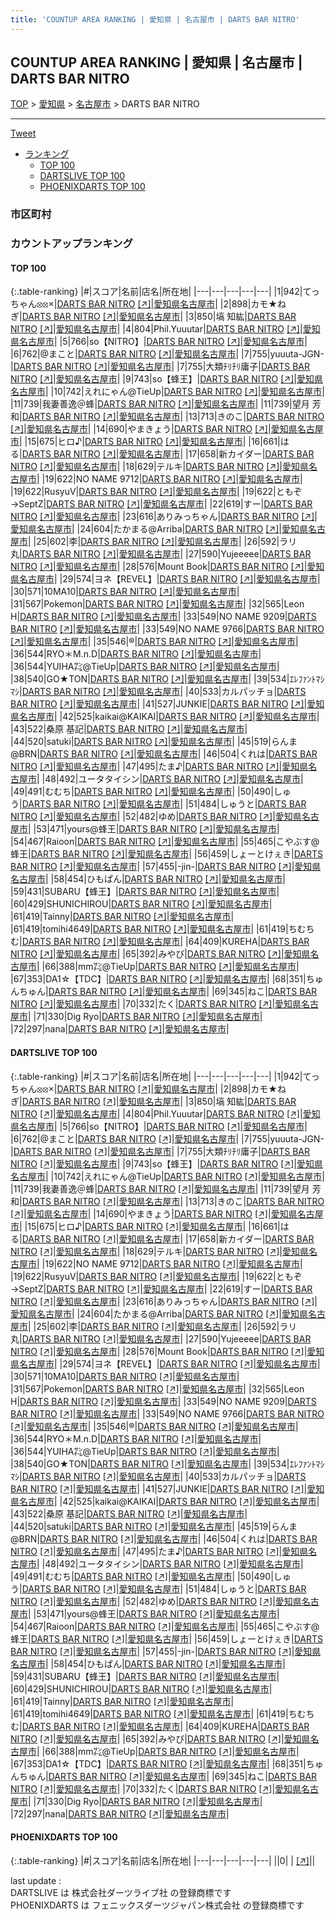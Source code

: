 ```yaml
---
title: 'COUNTUP AREA RANKING | 愛知県 | 名古屋市 | DARTS BAR NITRO'
---
```

## COUNTUP AREA RANKING | 愛知県 | 名古屋市 | DARTS BAR NITRO

[TOP](/darts/rank/) > [愛知県](/darts/rank/愛知県/) > [名古屋市](/darts/rank/愛知県/名古屋市/) > DARTS BAR NITRO

___

<a href="https://twitter.com/share?ref_src=twsrc%5Etfw" data-text="COUNTUP AREA RANKING | 愛知県名古屋市DARTS BAR NITRO" class="twitter-share-button" data-hashtags="DARTSLIVE,PHOENIXDARTS,darts,ダーツ" data-show-count="false">Tweet</a>

* [ランキング](#カウントアップランキング)
    * [TOP 100](#top-100)
    * [DARTSLIVE TOP 100](#dartslive-top-100)
    * [PHOENIXDARTS TOP 100](#phoenixdarts-top-100)

### 市区町村

<ul>

</ul>

### カウントアップランキング

#### TOP 100



{:.table-ranking}
|#|スコア|名前|店名|所在地|
|---|---|---|---|---|
|1|942|<span class="rank-name-dl">てっちゃん⦻⦻×</span>|<a href="/darts/rank/shops/8f7b33aeb361fb450d9b047a20a7ba1e.html">DARTS BAR NITRO</a> <a href="https://search.dartslive.com/jp/shop/8f7b33aeb361fb450d9b047a20a7ba1e">[↗]</a>|<a href="/darts/rank/愛知県/名古屋市">愛知県名古屋市</a>|
|2|898|<span class="rank-name-dl">カモ★ねぎ</span>|<a href="/darts/rank/shops/8f7b33aeb361fb450d9b047a20a7ba1e.html">DARTS BAR NITRO</a> <a href="https://search.dartslive.com/jp/shop/8f7b33aeb361fb450d9b047a20a7ba1e">[↗]</a>|<a href="/darts/rank/愛知県/名古屋市">愛知県名古屋市</a>|
|3|850|<span class="rank-name-dl">塙 知紘</span>|<a href="/darts/rank/shops/8f7b33aeb361fb450d9b047a20a7ba1e.html">DARTS BAR NITRO</a> <a href="https://search.dartslive.com/jp/shop/8f7b33aeb361fb450d9b047a20a7ba1e">[↗]</a>|<a href="/darts/rank/愛知県/名古屋市">愛知県名古屋市</a>|
|4|804|<span class="rank-name-dl">Phil.Yuuutar</span>|<a href="/darts/rank/shops/8f7b33aeb361fb450d9b047a20a7ba1e.html">DARTS BAR NITRO</a> <a href="https://search.dartslive.com/jp/shop/8f7b33aeb361fb450d9b047a20a7ba1e">[↗]</a>|<a href="/darts/rank/愛知県/名古屋市">愛知県名古屋市</a>|
|5|766|<span class="rank-name-dl">so【NITRO】</span>|<a href="/darts/rank/shops/8f7b33aeb361fb450d9b047a20a7ba1e.html">DARTS BAR NITRO</a> <a href="https://search.dartslive.com/jp/shop/8f7b33aeb361fb450d9b047a20a7ba1e">[↗]</a>|<a href="/darts/rank/愛知県/名古屋市">愛知県名古屋市</a>|
|6|762|<span class="rank-name-dl">@まこと</span>|<a href="/darts/rank/shops/8f7b33aeb361fb450d9b047a20a7ba1e.html">DARTS BAR NITRO</a> <a href="https://search.dartslive.com/jp/shop/8f7b33aeb361fb450d9b047a20a7ba1e">[↗]</a>|<a href="/darts/rank/愛知県/名古屋市">愛知県名古屋市</a>|
|7|755|<span class="rank-name-dl">yuuuta-JGN-</span>|<a href="/darts/rank/shops/8f7b33aeb361fb450d9b047a20a7ba1e.html">DARTS BAR NITRO</a> <a href="https://search.dartslive.com/jp/shop/8f7b33aeb361fb450d9b047a20a7ba1e">[↗]</a>|<a href="/darts/rank/愛知県/名古屋市">愛知県名古屋市</a>|
|7|755|<span class="rank-name-dl">大類ﾁﾘﾁﾘ庸子</span>|<a href="/darts/rank/shops/8f7b33aeb361fb450d9b047a20a7ba1e.html">DARTS BAR NITRO</a> <a href="https://search.dartslive.com/jp/shop/8f7b33aeb361fb450d9b047a20a7ba1e">[↗]</a>|<a href="/darts/rank/愛知県/名古屋市">愛知県名古屋市</a>|
|9|743|<span class="rank-name-dl">so【蜂王】</span>|<a href="/darts/rank/shops/8f7b33aeb361fb450d9b047a20a7ba1e.html">DARTS BAR NITRO</a> <a href="https://search.dartslive.com/jp/shop/8f7b33aeb361fb450d9b047a20a7ba1e">[↗]</a>|<a href="/darts/rank/愛知県/名古屋市">愛知県名古屋市</a>|
|10|742|<span class="rank-name-dl">えれにゃん@TieUp</span>|<a href="/darts/rank/shops/8f7b33aeb361fb450d9b047a20a7ba1e.html">DARTS BAR NITRO</a> <a href="https://search.dartslive.com/jp/shop/8f7b33aeb361fb450d9b047a20a7ba1e">[↗]</a>|<a href="/darts/rank/愛知県/名古屋市">愛知県名古屋市</a>|
|11|739|<span class="rank-name-dl">我妻善逸＠蜂</span>|<a href="/darts/rank/shops/8f7b33aeb361fb450d9b047a20a7ba1e.html">DARTS BAR NITRO</a> <a href="https://search.dartslive.com/jp/shop/8f7b33aeb361fb450d9b047a20a7ba1e">[↗]</a>|<a href="/darts/rank/愛知県/名古屋市">愛知県名古屋市</a>|
|11|739|<span class="rank-name-dl">望月 芳和</span>|<a href="/darts/rank/shops/8f7b33aeb361fb450d9b047a20a7ba1e.html">DARTS BAR NITRO</a> <a href="https://search.dartslive.com/jp/shop/8f7b33aeb361fb450d9b047a20a7ba1e">[↗]</a>|<a href="/darts/rank/愛知県/名古屋市">愛知県名古屋市</a>|
|13|713|<span class="rank-name-dl">きのこ</span>|<a href="/darts/rank/shops/8f7b33aeb361fb450d9b047a20a7ba1e.html">DARTS BAR NITRO</a> <a href="https://search.dartslive.com/jp/shop/8f7b33aeb361fb450d9b047a20a7ba1e">[↗]</a>|<a href="/darts/rank/愛知県/名古屋市">愛知県名古屋市</a>|
|14|690|<span class="rank-name-dl">やまきょう</span>|<a href="/darts/rank/shops/8f7b33aeb361fb450d9b047a20a7ba1e.html">DARTS BAR NITRO</a> <a href="https://search.dartslive.com/jp/shop/8f7b33aeb361fb450d9b047a20a7ba1e">[↗]</a>|<a href="/darts/rank/愛知県/名古屋市">愛知県名古屋市</a>|
|15|675|<span class="rank-name-dl">ヒロ♪</span>|<a href="/darts/rank/shops/8f7b33aeb361fb450d9b047a20a7ba1e.html">DARTS BAR NITRO</a> <a href="https://search.dartslive.com/jp/shop/8f7b33aeb361fb450d9b047a20a7ba1e">[↗]</a>|<a href="/darts/rank/愛知県/名古屋市">愛知県名古屋市</a>|
|16|661|<span class="rank-name-dl">はる</span>|<a href="/darts/rank/shops/8f7b33aeb361fb450d9b047a20a7ba1e.html">DARTS BAR NITRO</a> <a href="https://search.dartslive.com/jp/shop/8f7b33aeb361fb450d9b047a20a7ba1e">[↗]</a>|<a href="/darts/rank/愛知県/名古屋市">愛知県名古屋市</a>|
|17|658|<span class="rank-name-dl">新カイダー</span>|<a href="/darts/rank/shops/8f7b33aeb361fb450d9b047a20a7ba1e.html">DARTS BAR NITRO</a> <a href="https://search.dartslive.com/jp/shop/8f7b33aeb361fb450d9b047a20a7ba1e">[↗]</a>|<a href="/darts/rank/愛知県/名古屋市">愛知県名古屋市</a>|
|18|629|<span class="rank-name-dl">テルキ</span>|<a href="/darts/rank/shops/8f7b33aeb361fb450d9b047a20a7ba1e.html">DARTS BAR NITRO</a> <a href="https://search.dartslive.com/jp/shop/8f7b33aeb361fb450d9b047a20a7ba1e">[↗]</a>|<a href="/darts/rank/愛知県/名古屋市">愛知県名古屋市</a>|
|19|622|<span class="rank-name-dl">NO NAME 9712</span>|<a href="/darts/rank/shops/8f7b33aeb361fb450d9b047a20a7ba1e.html">DARTS BAR NITRO</a> <a href="https://search.dartslive.com/jp/shop/8f7b33aeb361fb450d9b047a20a7ba1e">[↗]</a>|<a href="/darts/rank/愛知県/名古屋市">愛知県名古屋市</a>|
|19|622|<span class="rank-name-dl">RusyuV</span>|<a href="/darts/rank/shops/8f7b33aeb361fb450d9b047a20a7ba1e.html">DARTS BAR NITRO</a> <a href="https://search.dartslive.com/jp/shop/8f7b33aeb361fb450d9b047a20a7ba1e">[↗]</a>|<a href="/darts/rank/愛知県/名古屋市">愛知県名古屋市</a>|
|19|622|<span class="rank-name-dl">ともぞ→SeptZ</span>|<a href="/darts/rank/shops/8f7b33aeb361fb450d9b047a20a7ba1e.html">DARTS BAR NITRO</a> <a href="https://search.dartslive.com/jp/shop/8f7b33aeb361fb450d9b047a20a7ba1e">[↗]</a>|<a href="/darts/rank/愛知県/名古屋市">愛知県名古屋市</a>|
|22|619|<span class="rank-name-dl">すー</span>|<a href="/darts/rank/shops/8f7b33aeb361fb450d9b047a20a7ba1e.html">DARTS BAR NITRO</a> <a href="https://search.dartslive.com/jp/shop/8f7b33aeb361fb450d9b047a20a7ba1e">[↗]</a>|<a href="/darts/rank/愛知県/名古屋市">愛知県名古屋市</a>|
|23|616|<span class="rank-name-dl">ありみっちゃん</span>|<a href="/darts/rank/shops/8f7b33aeb361fb450d9b047a20a7ba1e.html">DARTS BAR NITRO</a> <a href="https://search.dartslive.com/jp/shop/8f7b33aeb361fb450d9b047a20a7ba1e">[↗]</a>|<a href="/darts/rank/愛知県/名古屋市">愛知県名古屋市</a>|
|24|604|<span class="rank-name-dl">たかまる@Arriba</span>|<a href="/darts/rank/shops/8f7b33aeb361fb450d9b047a20a7ba1e.html">DARTS BAR NITRO</a> <a href="https://search.dartslive.com/jp/shop/8f7b33aeb361fb450d9b047a20a7ba1e">[↗]</a>|<a href="/darts/rank/愛知県/名古屋市">愛知県名古屋市</a>|
|25|602|<span class="rank-name-dl">李</span>|<a href="/darts/rank/shops/8f7b33aeb361fb450d9b047a20a7ba1e.html">DARTS BAR NITRO</a> <a href="https://search.dartslive.com/jp/shop/8f7b33aeb361fb450d9b047a20a7ba1e">[↗]</a>|<a href="/darts/rank/愛知県/名古屋市">愛知県名古屋市</a>|
|26|592|<span class="rank-name-dl">ラリ丸</span>|<a href="/darts/rank/shops/8f7b33aeb361fb450d9b047a20a7ba1e.html">DARTS BAR NITRO</a> <a href="https://search.dartslive.com/jp/shop/8f7b33aeb361fb450d9b047a20a7ba1e">[↗]</a>|<a href="/darts/rank/愛知県/名古屋市">愛知県名古屋市</a>|
|27|590|<span class="rank-name-dl">Yujeeeee</span>|<a href="/darts/rank/shops/8f7b33aeb361fb450d9b047a20a7ba1e.html">DARTS BAR NITRO</a> <a href="https://search.dartslive.com/jp/shop/8f7b33aeb361fb450d9b047a20a7ba1e">[↗]</a>|<a href="/darts/rank/愛知県/名古屋市">愛知県名古屋市</a>|
|28|576|<span class="rank-name-dl">Mount Book</span>|<a href="/darts/rank/shops/8f7b33aeb361fb450d9b047a20a7ba1e.html">DARTS BAR NITRO</a> <a href="https://search.dartslive.com/jp/shop/8f7b33aeb361fb450d9b047a20a7ba1e">[↗]</a>|<a href="/darts/rank/愛知県/名古屋市">愛知県名古屋市</a>|
|29|574|<span class="rank-name-dl">ヨネ【REVEL】</span>|<a href="/darts/rank/shops/8f7b33aeb361fb450d9b047a20a7ba1e.html">DARTS BAR NITRO</a> <a href="https://search.dartslive.com/jp/shop/8f7b33aeb361fb450d9b047a20a7ba1e">[↗]</a>|<a href="/darts/rank/愛知県/名古屋市">愛知県名古屋市</a>|
|30|571|<span class="rank-name-dl">10MA10</span>|<a href="/darts/rank/shops/8f7b33aeb361fb450d9b047a20a7ba1e.html">DARTS BAR NITRO</a> <a href="https://search.dartslive.com/jp/shop/8f7b33aeb361fb450d9b047a20a7ba1e">[↗]</a>|<a href="/darts/rank/愛知県/名古屋市">愛知県名古屋市</a>|
|31|567|<span class="rank-name-dl">Pokemon</span>|<a href="/darts/rank/shops/8f7b33aeb361fb450d9b047a20a7ba1e.html">DARTS BAR NITRO</a> <a href="https://search.dartslive.com/jp/shop/8f7b33aeb361fb450d9b047a20a7ba1e">[↗]</a>|<a href="/darts/rank/愛知県/名古屋市">愛知県名古屋市</a>|
|32|565|<span class="rank-name-dl">Leon H</span>|<a href="/darts/rank/shops/8f7b33aeb361fb450d9b047a20a7ba1e.html">DARTS BAR NITRO</a> <a href="https://search.dartslive.com/jp/shop/8f7b33aeb361fb450d9b047a20a7ba1e">[↗]</a>|<a href="/darts/rank/愛知県/名古屋市">愛知県名古屋市</a>|
|33|549|<span class="rank-name-dl">NO NAME 9209</span>|<a href="/darts/rank/shops/8f7b33aeb361fb450d9b047a20a7ba1e.html">DARTS BAR NITRO</a> <a href="https://search.dartslive.com/jp/shop/8f7b33aeb361fb450d9b047a20a7ba1e">[↗]</a>|<a href="/darts/rank/愛知県/名古屋市">愛知県名古屋市</a>|
|33|549|<span class="rank-name-dl">NO NAME 9766</span>|<a href="/darts/rank/shops/8f7b33aeb361fb450d9b047a20a7ba1e.html">DARTS BAR NITRO</a> <a href="https://search.dartslive.com/jp/shop/8f7b33aeb361fb450d9b047a20a7ba1e">[↗]</a>|<a href="/darts/rank/愛知県/名古屋市">愛知県名古屋市</a>|
|35|546|<span class="rank-name-dl">®️</span>|<a href="/darts/rank/shops/8f7b33aeb361fb450d9b047a20a7ba1e.html">DARTS BAR NITRO</a> <a href="https://search.dartslive.com/jp/shop/8f7b33aeb361fb450d9b047a20a7ba1e">[↗]</a>|<a href="/darts/rank/愛知県/名古屋市">愛知県名古屋市</a>|
|36|544|<span class="rank-name-dl">RYO＊M.n.D</span>|<a href="/darts/rank/shops/8f7b33aeb361fb450d9b047a20a7ba1e.html">DARTS BAR NITRO</a> <a href="https://search.dartslive.com/jp/shop/8f7b33aeb361fb450d9b047a20a7ba1e">[↗]</a>|<a href="/darts/rank/愛知県/名古屋市">愛知県名古屋市</a>|
|36|544|<span class="rank-name-dl">YUIHA㌠@TieUp</span>|<a href="/darts/rank/shops/8f7b33aeb361fb450d9b047a20a7ba1e.html">DARTS BAR NITRO</a> <a href="https://search.dartslive.com/jp/shop/8f7b33aeb361fb450d9b047a20a7ba1e">[↗]</a>|<a href="/darts/rank/愛知県/名古屋市">愛知県名古屋市</a>|
|38|540|<span class="rank-name-dl">GO★TON</span>|<a href="/darts/rank/shops/8f7b33aeb361fb450d9b047a20a7ba1e.html">DARTS BAR NITRO</a> <a href="https://search.dartslive.com/jp/shop/8f7b33aeb361fb450d9b047a20a7ba1e">[↗]</a>|<a href="/darts/rank/愛知県/名古屋市">愛知県名古屋市</a>|
|39|534|<span class="rank-name-dl">ｴﾚﾌｧﾝﾄﾏｼﾏｼ</span>|<a href="/darts/rank/shops/8f7b33aeb361fb450d9b047a20a7ba1e.html">DARTS BAR NITRO</a> <a href="https://search.dartslive.com/jp/shop/8f7b33aeb361fb450d9b047a20a7ba1e">[↗]</a>|<a href="/darts/rank/愛知県/名古屋市">愛知県名古屋市</a>|
|40|533|<span class="rank-name-dl">カルパッチョ</span>|<a href="/darts/rank/shops/8f7b33aeb361fb450d9b047a20a7ba1e.html">DARTS BAR NITRO</a> <a href="https://search.dartslive.com/jp/shop/8f7b33aeb361fb450d9b047a20a7ba1e">[↗]</a>|<a href="/darts/rank/愛知県/名古屋市">愛知県名古屋市</a>|
|41|527|<span class="rank-name-dl">JUNKIE</span>|<a href="/darts/rank/shops/8f7b33aeb361fb450d9b047a20a7ba1e.html">DARTS BAR NITRO</a> <a href="https://search.dartslive.com/jp/shop/8f7b33aeb361fb450d9b047a20a7ba1e">[↗]</a>|<a href="/darts/rank/愛知県/名古屋市">愛知県名古屋市</a>|
|42|525|<span class="rank-name-dl">kaikai@KAIKAI</span>|<a href="/darts/rank/shops/8f7b33aeb361fb450d9b047a20a7ba1e.html">DARTS BAR NITRO</a> <a href="https://search.dartslive.com/jp/shop/8f7b33aeb361fb450d9b047a20a7ba1e">[↗]</a>|<a href="/darts/rank/愛知県/名古屋市">愛知県名古屋市</a>|
|43|522|<span class="rank-name-dl">桑原 基記</span>|<a href="/darts/rank/shops/8f7b33aeb361fb450d9b047a20a7ba1e.html">DARTS BAR NITRO</a> <a href="https://search.dartslive.com/jp/shop/8f7b33aeb361fb450d9b047a20a7ba1e">[↗]</a>|<a href="/darts/rank/愛知県/名古屋市">愛知県名古屋市</a>|
|44|520|<span class="rank-name-dl">satuki</span>|<a href="/darts/rank/shops/8f7b33aeb361fb450d9b047a20a7ba1e.html">DARTS BAR NITRO</a> <a href="https://search.dartslive.com/jp/shop/8f7b33aeb361fb450d9b047a20a7ba1e">[↗]</a>|<a href="/darts/rank/愛知県/名古屋市">愛知県名古屋市</a>|
|45|519|<span class="rank-name-dl">らんま@BRN</span>|<a href="/darts/rank/shops/8f7b33aeb361fb450d9b047a20a7ba1e.html">DARTS BAR NITRO</a> <a href="https://search.dartslive.com/jp/shop/8f7b33aeb361fb450d9b047a20a7ba1e">[↗]</a>|<a href="/darts/rank/愛知県/名古屋市">愛知県名古屋市</a>|
|46|504|<span class="rank-name-dl">くれは</span>|<a href="/darts/rank/shops/8f7b33aeb361fb450d9b047a20a7ba1e.html">DARTS BAR NITRO</a> <a href="https://search.dartslive.com/jp/shop/8f7b33aeb361fb450d9b047a20a7ba1e">[↗]</a>|<a href="/darts/rank/愛知県/名古屋市">愛知県名古屋市</a>|
|47|495|<span class="rank-name-dl">たま♪</span>|<a href="/darts/rank/shops/8f7b33aeb361fb450d9b047a20a7ba1e.html">DARTS BAR NITRO</a> <a href="https://search.dartslive.com/jp/shop/8f7b33aeb361fb450d9b047a20a7ba1e">[↗]</a>|<a href="/darts/rank/愛知県/名古屋市">愛知県名古屋市</a>|
|48|492|<span class="rank-name-dl">ユータタイシン</span>|<a href="/darts/rank/shops/8f7b33aeb361fb450d9b047a20a7ba1e.html">DARTS BAR NITRO</a> <a href="https://search.dartslive.com/jp/shop/8f7b33aeb361fb450d9b047a20a7ba1e">[↗]</a>|<a href="/darts/rank/愛知県/名古屋市">愛知県名古屋市</a>|
|49|491|<span class="rank-name-dl">むむち</span>|<a href="/darts/rank/shops/8f7b33aeb361fb450d9b047a20a7ba1e.html">DARTS BAR NITRO</a> <a href="https://search.dartslive.com/jp/shop/8f7b33aeb361fb450d9b047a20a7ba1e">[↗]</a>|<a href="/darts/rank/愛知県/名古屋市">愛知県名古屋市</a>|
|50|490|<span class="rank-name-dl">しゅう</span>|<a href="/darts/rank/shops/8f7b33aeb361fb450d9b047a20a7ba1e.html">DARTS BAR NITRO</a> <a href="https://search.dartslive.com/jp/shop/8f7b33aeb361fb450d9b047a20a7ba1e">[↗]</a>|<a href="/darts/rank/愛知県/名古屋市">愛知県名古屋市</a>|
|51|484|<span class="rank-name-dl">しゅうと</span>|<a href="/darts/rank/shops/8f7b33aeb361fb450d9b047a20a7ba1e.html">DARTS BAR NITRO</a> <a href="https://search.dartslive.com/jp/shop/8f7b33aeb361fb450d9b047a20a7ba1e">[↗]</a>|<a href="/darts/rank/愛知県/名古屋市">愛知県名古屋市</a>|
|52|482|<span class="rank-name-dl">ゆめ</span>|<a href="/darts/rank/shops/8f7b33aeb361fb450d9b047a20a7ba1e.html">DARTS BAR NITRO</a> <a href="https://search.dartslive.com/jp/shop/8f7b33aeb361fb450d9b047a20a7ba1e">[↗]</a>|<a href="/darts/rank/愛知県/名古屋市">愛知県名古屋市</a>|
|53|471|<span class="rank-name-dl">yours@蜂王</span>|<a href="/darts/rank/shops/8f7b33aeb361fb450d9b047a20a7ba1e.html">DARTS BAR NITRO</a> <a href="https://search.dartslive.com/jp/shop/8f7b33aeb361fb450d9b047a20a7ba1e">[↗]</a>|<a href="/darts/rank/愛知県/名古屋市">愛知県名古屋市</a>|
|54|467|<span class="rank-name-dl">Raioon</span>|<a href="/darts/rank/shops/8f7b33aeb361fb450d9b047a20a7ba1e.html">DARTS BAR NITRO</a> <a href="https://search.dartslive.com/jp/shop/8f7b33aeb361fb450d9b047a20a7ba1e">[↗]</a>|<a href="/darts/rank/愛知県/名古屋市">愛知県名古屋市</a>|
|55|465|<span class="rank-name-dl">こやぶす@蜂王</span>|<a href="/darts/rank/shops/8f7b33aeb361fb450d9b047a20a7ba1e.html">DARTS BAR NITRO</a> <a href="https://search.dartslive.com/jp/shop/8f7b33aeb361fb450d9b047a20a7ba1e">[↗]</a>|<a href="/darts/rank/愛知県/名古屋市">愛知県名古屋市</a>|
|56|459|<span class="rank-name-dl">しょーとけぇき</span>|<a href="/darts/rank/shops/8f7b33aeb361fb450d9b047a20a7ba1e.html">DARTS BAR NITRO</a> <a href="https://search.dartslive.com/jp/shop/8f7b33aeb361fb450d9b047a20a7ba1e">[↗]</a>|<a href="/darts/rank/愛知県/名古屋市">愛知県名古屋市</a>|
|57|455|<span class="rank-name-dl">-jin-</span>|<a href="/darts/rank/shops/8f7b33aeb361fb450d9b047a20a7ba1e.html">DARTS BAR NITRO</a> <a href="https://search.dartslive.com/jp/shop/8f7b33aeb361fb450d9b047a20a7ba1e">[↗]</a>|<a href="/darts/rank/愛知県/名古屋市">愛知県名古屋市</a>|
|58|454|<span class="rank-name-dl">ひもぱん</span>|<a href="/darts/rank/shops/8f7b33aeb361fb450d9b047a20a7ba1e.html">DARTS BAR NITRO</a> <a href="https://search.dartslive.com/jp/shop/8f7b33aeb361fb450d9b047a20a7ba1e">[↗]</a>|<a href="/darts/rank/愛知県/名古屋市">愛知県名古屋市</a>|
|59|431|<span class="rank-name-dl">SUBARU【蜂王】</span>|<a href="/darts/rank/shops/8f7b33aeb361fb450d9b047a20a7ba1e.html">DARTS BAR NITRO</a> <a href="https://search.dartslive.com/jp/shop/8f7b33aeb361fb450d9b047a20a7ba1e">[↗]</a>|<a href="/darts/rank/愛知県/名古屋市">愛知県名古屋市</a>|
|60|429|<span class="rank-name-dl">SHUNICHIROU</span>|<a href="/darts/rank/shops/8f7b33aeb361fb450d9b047a20a7ba1e.html">DARTS BAR NITRO</a> <a href="https://search.dartslive.com/jp/shop/8f7b33aeb361fb450d9b047a20a7ba1e">[↗]</a>|<a href="/darts/rank/愛知県/名古屋市">愛知県名古屋市</a>|
|61|419|<span class="rank-name-dl">Tainny</span>|<a href="/darts/rank/shops/8f7b33aeb361fb450d9b047a20a7ba1e.html">DARTS BAR NITRO</a> <a href="https://search.dartslive.com/jp/shop/8f7b33aeb361fb450d9b047a20a7ba1e">[↗]</a>|<a href="/darts/rank/愛知県/名古屋市">愛知県名古屋市</a>|
|61|419|<span class="rank-name-dl">tomihi4649</span>|<a href="/darts/rank/shops/8f7b33aeb361fb450d9b047a20a7ba1e.html">DARTS BAR NITRO</a> <a href="https://search.dartslive.com/jp/shop/8f7b33aeb361fb450d9b047a20a7ba1e">[↗]</a>|<a href="/darts/rank/愛知県/名古屋市">愛知県名古屋市</a>|
|61|419|<span class="rank-name-dl">ちむちむ</span>|<a href="/darts/rank/shops/8f7b33aeb361fb450d9b047a20a7ba1e.html">DARTS BAR NITRO</a> <a href="https://search.dartslive.com/jp/shop/8f7b33aeb361fb450d9b047a20a7ba1e">[↗]</a>|<a href="/darts/rank/愛知県/名古屋市">愛知県名古屋市</a>|
|64|409|<span class="rank-name-dl">KUREHA</span>|<a href="/darts/rank/shops/8f7b33aeb361fb450d9b047a20a7ba1e.html">DARTS BAR NITRO</a> <a href="https://search.dartslive.com/jp/shop/8f7b33aeb361fb450d9b047a20a7ba1e">[↗]</a>|<a href="/darts/rank/愛知県/名古屋市">愛知県名古屋市</a>|
|65|392|<span class="rank-name-dl">みやび</span>|<a href="/darts/rank/shops/8f7b33aeb361fb450d9b047a20a7ba1e.html">DARTS BAR NITRO</a> <a href="https://search.dartslive.com/jp/shop/8f7b33aeb361fb450d9b047a20a7ba1e">[↗]</a>|<a href="/darts/rank/愛知県/名古屋市">愛知県名古屋市</a>|
|66|388|<span class="rank-name-dl">mm㌠@TieUp</span>|<a href="/darts/rank/shops/8f7b33aeb361fb450d9b047a20a7ba1e.html">DARTS BAR NITRO</a> <a href="https://search.dartslive.com/jp/shop/8f7b33aeb361fb450d9b047a20a7ba1e">[↗]</a>|<a href="/darts/rank/愛知県/名古屋市">愛知県名古屋市</a>|
|67|353|<span class="rank-name-dl">DA1☆【TDC】</span>|<a href="/darts/rank/shops/8f7b33aeb361fb450d9b047a20a7ba1e.html">DARTS BAR NITRO</a> <a href="https://search.dartslive.com/jp/shop/8f7b33aeb361fb450d9b047a20a7ba1e">[↗]</a>|<a href="/darts/rank/愛知県/名古屋市">愛知県名古屋市</a>|
|68|351|<span class="rank-name-dl">ちゅんちゅん</span>|<a href="/darts/rank/shops/8f7b33aeb361fb450d9b047a20a7ba1e.html">DARTS BAR NITRO</a> <a href="https://search.dartslive.com/jp/shop/8f7b33aeb361fb450d9b047a20a7ba1e">[↗]</a>|<a href="/darts/rank/愛知県/名古屋市">愛知県名古屋市</a>|
|69|345|<span class="rank-name-dl">ねこ</span>|<a href="/darts/rank/shops/8f7b33aeb361fb450d9b047a20a7ba1e.html">DARTS BAR NITRO</a> <a href="https://search.dartslive.com/jp/shop/8f7b33aeb361fb450d9b047a20a7ba1e">[↗]</a>|<a href="/darts/rank/愛知県/名古屋市">愛知県名古屋市</a>|
|70|332|<span class="rank-name-dl">たく</span>|<a href="/darts/rank/shops/8f7b33aeb361fb450d9b047a20a7ba1e.html">DARTS BAR NITRO</a> <a href="https://search.dartslive.com/jp/shop/8f7b33aeb361fb450d9b047a20a7ba1e">[↗]</a>|<a href="/darts/rank/愛知県/名古屋市">愛知県名古屋市</a>|
|71|330|<span class="rank-name-dl">Dig Ryo</span>|<a href="/darts/rank/shops/8f7b33aeb361fb450d9b047a20a7ba1e.html">DARTS BAR NITRO</a> <a href="https://search.dartslive.com/jp/shop/8f7b33aeb361fb450d9b047a20a7ba1e">[↗]</a>|<a href="/darts/rank/愛知県/名古屋市">愛知県名古屋市</a>|
|72|297|<span class="rank-name-dl">nana</span>|<a href="/darts/rank/shops/8f7b33aeb361fb450d9b047a20a7ba1e.html">DARTS BAR NITRO</a> <a href="https://search.dartslive.com/jp/shop/8f7b33aeb361fb450d9b047a20a7ba1e">[↗]</a>|<a href="/darts/rank/愛知県/名古屋市">愛知県名古屋市</a>|


#### DARTSLIVE TOP 100



{:.table-ranking}
|#|スコア|名前|店名|所在地|
|---|---|---|---|---|
|1|942|<span class="rank-name-dl">てっちゃん⦻⦻×</span>|<a href="/darts/rank/shops/8f7b33aeb361fb450d9b047a20a7ba1e.html">DARTS BAR NITRO</a> <a href="https://search.dartslive.com/jp/shop/8f7b33aeb361fb450d9b047a20a7ba1e">[↗]</a>|<a href="/darts/rank/愛知県/名古屋市">愛知県名古屋市</a>|
|2|898|<span class="rank-name-dl">カモ★ねぎ</span>|<a href="/darts/rank/shops/8f7b33aeb361fb450d9b047a20a7ba1e.html">DARTS BAR NITRO</a> <a href="https://search.dartslive.com/jp/shop/8f7b33aeb361fb450d9b047a20a7ba1e">[↗]</a>|<a href="/darts/rank/愛知県/名古屋市">愛知県名古屋市</a>|
|3|850|<span class="rank-name-dl">塙 知紘</span>|<a href="/darts/rank/shops/8f7b33aeb361fb450d9b047a20a7ba1e.html">DARTS BAR NITRO</a> <a href="https://search.dartslive.com/jp/shop/8f7b33aeb361fb450d9b047a20a7ba1e">[↗]</a>|<a href="/darts/rank/愛知県/名古屋市">愛知県名古屋市</a>|
|4|804|<span class="rank-name-dl">Phil.Yuuutar</span>|<a href="/darts/rank/shops/8f7b33aeb361fb450d9b047a20a7ba1e.html">DARTS BAR NITRO</a> <a href="https://search.dartslive.com/jp/shop/8f7b33aeb361fb450d9b047a20a7ba1e">[↗]</a>|<a href="/darts/rank/愛知県/名古屋市">愛知県名古屋市</a>|
|5|766|<span class="rank-name-dl">so【NITRO】</span>|<a href="/darts/rank/shops/8f7b33aeb361fb450d9b047a20a7ba1e.html">DARTS BAR NITRO</a> <a href="https://search.dartslive.com/jp/shop/8f7b33aeb361fb450d9b047a20a7ba1e">[↗]</a>|<a href="/darts/rank/愛知県/名古屋市">愛知県名古屋市</a>|
|6|762|<span class="rank-name-dl">@まこと</span>|<a href="/darts/rank/shops/8f7b33aeb361fb450d9b047a20a7ba1e.html">DARTS BAR NITRO</a> <a href="https://search.dartslive.com/jp/shop/8f7b33aeb361fb450d9b047a20a7ba1e">[↗]</a>|<a href="/darts/rank/愛知県/名古屋市">愛知県名古屋市</a>|
|7|755|<span class="rank-name-dl">yuuuta-JGN-</span>|<a href="/darts/rank/shops/8f7b33aeb361fb450d9b047a20a7ba1e.html">DARTS BAR NITRO</a> <a href="https://search.dartslive.com/jp/shop/8f7b33aeb361fb450d9b047a20a7ba1e">[↗]</a>|<a href="/darts/rank/愛知県/名古屋市">愛知県名古屋市</a>|
|7|755|<span class="rank-name-dl">大類ﾁﾘﾁﾘ庸子</span>|<a href="/darts/rank/shops/8f7b33aeb361fb450d9b047a20a7ba1e.html">DARTS BAR NITRO</a> <a href="https://search.dartslive.com/jp/shop/8f7b33aeb361fb450d9b047a20a7ba1e">[↗]</a>|<a href="/darts/rank/愛知県/名古屋市">愛知県名古屋市</a>|
|9|743|<span class="rank-name-dl">so【蜂王】</span>|<a href="/darts/rank/shops/8f7b33aeb361fb450d9b047a20a7ba1e.html">DARTS BAR NITRO</a> <a href="https://search.dartslive.com/jp/shop/8f7b33aeb361fb450d9b047a20a7ba1e">[↗]</a>|<a href="/darts/rank/愛知県/名古屋市">愛知県名古屋市</a>|
|10|742|<span class="rank-name-dl">えれにゃん@TieUp</span>|<a href="/darts/rank/shops/8f7b33aeb361fb450d9b047a20a7ba1e.html">DARTS BAR NITRO</a> <a href="https://search.dartslive.com/jp/shop/8f7b33aeb361fb450d9b047a20a7ba1e">[↗]</a>|<a href="/darts/rank/愛知県/名古屋市">愛知県名古屋市</a>|
|11|739|<span class="rank-name-dl">我妻善逸＠蜂</span>|<a href="/darts/rank/shops/8f7b33aeb361fb450d9b047a20a7ba1e.html">DARTS BAR NITRO</a> <a href="https://search.dartslive.com/jp/shop/8f7b33aeb361fb450d9b047a20a7ba1e">[↗]</a>|<a href="/darts/rank/愛知県/名古屋市">愛知県名古屋市</a>|
|11|739|<span class="rank-name-dl">望月 芳和</span>|<a href="/darts/rank/shops/8f7b33aeb361fb450d9b047a20a7ba1e.html">DARTS BAR NITRO</a> <a href="https://search.dartslive.com/jp/shop/8f7b33aeb361fb450d9b047a20a7ba1e">[↗]</a>|<a href="/darts/rank/愛知県/名古屋市">愛知県名古屋市</a>|
|13|713|<span class="rank-name-dl">きのこ</span>|<a href="/darts/rank/shops/8f7b33aeb361fb450d9b047a20a7ba1e.html">DARTS BAR NITRO</a> <a href="https://search.dartslive.com/jp/shop/8f7b33aeb361fb450d9b047a20a7ba1e">[↗]</a>|<a href="/darts/rank/愛知県/名古屋市">愛知県名古屋市</a>|
|14|690|<span class="rank-name-dl">やまきょう</span>|<a href="/darts/rank/shops/8f7b33aeb361fb450d9b047a20a7ba1e.html">DARTS BAR NITRO</a> <a href="https://search.dartslive.com/jp/shop/8f7b33aeb361fb450d9b047a20a7ba1e">[↗]</a>|<a href="/darts/rank/愛知県/名古屋市">愛知県名古屋市</a>|
|15|675|<span class="rank-name-dl">ヒロ♪</span>|<a href="/darts/rank/shops/8f7b33aeb361fb450d9b047a20a7ba1e.html">DARTS BAR NITRO</a> <a href="https://search.dartslive.com/jp/shop/8f7b33aeb361fb450d9b047a20a7ba1e">[↗]</a>|<a href="/darts/rank/愛知県/名古屋市">愛知県名古屋市</a>|
|16|661|<span class="rank-name-dl">はる</span>|<a href="/darts/rank/shops/8f7b33aeb361fb450d9b047a20a7ba1e.html">DARTS BAR NITRO</a> <a href="https://search.dartslive.com/jp/shop/8f7b33aeb361fb450d9b047a20a7ba1e">[↗]</a>|<a href="/darts/rank/愛知県/名古屋市">愛知県名古屋市</a>|
|17|658|<span class="rank-name-dl">新カイダー</span>|<a href="/darts/rank/shops/8f7b33aeb361fb450d9b047a20a7ba1e.html">DARTS BAR NITRO</a> <a href="https://search.dartslive.com/jp/shop/8f7b33aeb361fb450d9b047a20a7ba1e">[↗]</a>|<a href="/darts/rank/愛知県/名古屋市">愛知県名古屋市</a>|
|18|629|<span class="rank-name-dl">テルキ</span>|<a href="/darts/rank/shops/8f7b33aeb361fb450d9b047a20a7ba1e.html">DARTS BAR NITRO</a> <a href="https://search.dartslive.com/jp/shop/8f7b33aeb361fb450d9b047a20a7ba1e">[↗]</a>|<a href="/darts/rank/愛知県/名古屋市">愛知県名古屋市</a>|
|19|622|<span class="rank-name-dl">NO NAME 9712</span>|<a href="/darts/rank/shops/8f7b33aeb361fb450d9b047a20a7ba1e.html">DARTS BAR NITRO</a> <a href="https://search.dartslive.com/jp/shop/8f7b33aeb361fb450d9b047a20a7ba1e">[↗]</a>|<a href="/darts/rank/愛知県/名古屋市">愛知県名古屋市</a>|
|19|622|<span class="rank-name-dl">RusyuV</span>|<a href="/darts/rank/shops/8f7b33aeb361fb450d9b047a20a7ba1e.html">DARTS BAR NITRO</a> <a href="https://search.dartslive.com/jp/shop/8f7b33aeb361fb450d9b047a20a7ba1e">[↗]</a>|<a href="/darts/rank/愛知県/名古屋市">愛知県名古屋市</a>|
|19|622|<span class="rank-name-dl">ともぞ→SeptZ</span>|<a href="/darts/rank/shops/8f7b33aeb361fb450d9b047a20a7ba1e.html">DARTS BAR NITRO</a> <a href="https://search.dartslive.com/jp/shop/8f7b33aeb361fb450d9b047a20a7ba1e">[↗]</a>|<a href="/darts/rank/愛知県/名古屋市">愛知県名古屋市</a>|
|22|619|<span class="rank-name-dl">すー</span>|<a href="/darts/rank/shops/8f7b33aeb361fb450d9b047a20a7ba1e.html">DARTS BAR NITRO</a> <a href="https://search.dartslive.com/jp/shop/8f7b33aeb361fb450d9b047a20a7ba1e">[↗]</a>|<a href="/darts/rank/愛知県/名古屋市">愛知県名古屋市</a>|
|23|616|<span class="rank-name-dl">ありみっちゃん</span>|<a href="/darts/rank/shops/8f7b33aeb361fb450d9b047a20a7ba1e.html">DARTS BAR NITRO</a> <a href="https://search.dartslive.com/jp/shop/8f7b33aeb361fb450d9b047a20a7ba1e">[↗]</a>|<a href="/darts/rank/愛知県/名古屋市">愛知県名古屋市</a>|
|24|604|<span class="rank-name-dl">たかまる@Arriba</span>|<a href="/darts/rank/shops/8f7b33aeb361fb450d9b047a20a7ba1e.html">DARTS BAR NITRO</a> <a href="https://search.dartslive.com/jp/shop/8f7b33aeb361fb450d9b047a20a7ba1e">[↗]</a>|<a href="/darts/rank/愛知県/名古屋市">愛知県名古屋市</a>|
|25|602|<span class="rank-name-dl">李</span>|<a href="/darts/rank/shops/8f7b33aeb361fb450d9b047a20a7ba1e.html">DARTS BAR NITRO</a> <a href="https://search.dartslive.com/jp/shop/8f7b33aeb361fb450d9b047a20a7ba1e">[↗]</a>|<a href="/darts/rank/愛知県/名古屋市">愛知県名古屋市</a>|
|26|592|<span class="rank-name-dl">ラリ丸</span>|<a href="/darts/rank/shops/8f7b33aeb361fb450d9b047a20a7ba1e.html">DARTS BAR NITRO</a> <a href="https://search.dartslive.com/jp/shop/8f7b33aeb361fb450d9b047a20a7ba1e">[↗]</a>|<a href="/darts/rank/愛知県/名古屋市">愛知県名古屋市</a>|
|27|590|<span class="rank-name-dl">Yujeeeee</span>|<a href="/darts/rank/shops/8f7b33aeb361fb450d9b047a20a7ba1e.html">DARTS BAR NITRO</a> <a href="https://search.dartslive.com/jp/shop/8f7b33aeb361fb450d9b047a20a7ba1e">[↗]</a>|<a href="/darts/rank/愛知県/名古屋市">愛知県名古屋市</a>|
|28|576|<span class="rank-name-dl">Mount Book</span>|<a href="/darts/rank/shops/8f7b33aeb361fb450d9b047a20a7ba1e.html">DARTS BAR NITRO</a> <a href="https://search.dartslive.com/jp/shop/8f7b33aeb361fb450d9b047a20a7ba1e">[↗]</a>|<a href="/darts/rank/愛知県/名古屋市">愛知県名古屋市</a>|
|29|574|<span class="rank-name-dl">ヨネ【REVEL】</span>|<a href="/darts/rank/shops/8f7b33aeb361fb450d9b047a20a7ba1e.html">DARTS BAR NITRO</a> <a href="https://search.dartslive.com/jp/shop/8f7b33aeb361fb450d9b047a20a7ba1e">[↗]</a>|<a href="/darts/rank/愛知県/名古屋市">愛知県名古屋市</a>|
|30|571|<span class="rank-name-dl">10MA10</span>|<a href="/darts/rank/shops/8f7b33aeb361fb450d9b047a20a7ba1e.html">DARTS BAR NITRO</a> <a href="https://search.dartslive.com/jp/shop/8f7b33aeb361fb450d9b047a20a7ba1e">[↗]</a>|<a href="/darts/rank/愛知県/名古屋市">愛知県名古屋市</a>|
|31|567|<span class="rank-name-dl">Pokemon</span>|<a href="/darts/rank/shops/8f7b33aeb361fb450d9b047a20a7ba1e.html">DARTS BAR NITRO</a> <a href="https://search.dartslive.com/jp/shop/8f7b33aeb361fb450d9b047a20a7ba1e">[↗]</a>|<a href="/darts/rank/愛知県/名古屋市">愛知県名古屋市</a>|
|32|565|<span class="rank-name-dl">Leon H</span>|<a href="/darts/rank/shops/8f7b33aeb361fb450d9b047a20a7ba1e.html">DARTS BAR NITRO</a> <a href="https://search.dartslive.com/jp/shop/8f7b33aeb361fb450d9b047a20a7ba1e">[↗]</a>|<a href="/darts/rank/愛知県/名古屋市">愛知県名古屋市</a>|
|33|549|<span class="rank-name-dl">NO NAME 9209</span>|<a href="/darts/rank/shops/8f7b33aeb361fb450d9b047a20a7ba1e.html">DARTS BAR NITRO</a> <a href="https://search.dartslive.com/jp/shop/8f7b33aeb361fb450d9b047a20a7ba1e">[↗]</a>|<a href="/darts/rank/愛知県/名古屋市">愛知県名古屋市</a>|
|33|549|<span class="rank-name-dl">NO NAME 9766</span>|<a href="/darts/rank/shops/8f7b33aeb361fb450d9b047a20a7ba1e.html">DARTS BAR NITRO</a> <a href="https://search.dartslive.com/jp/shop/8f7b33aeb361fb450d9b047a20a7ba1e">[↗]</a>|<a href="/darts/rank/愛知県/名古屋市">愛知県名古屋市</a>|
|35|546|<span class="rank-name-dl">®️</span>|<a href="/darts/rank/shops/8f7b33aeb361fb450d9b047a20a7ba1e.html">DARTS BAR NITRO</a> <a href="https://search.dartslive.com/jp/shop/8f7b33aeb361fb450d9b047a20a7ba1e">[↗]</a>|<a href="/darts/rank/愛知県/名古屋市">愛知県名古屋市</a>|
|36|544|<span class="rank-name-dl">RYO＊M.n.D</span>|<a href="/darts/rank/shops/8f7b33aeb361fb450d9b047a20a7ba1e.html">DARTS BAR NITRO</a> <a href="https://search.dartslive.com/jp/shop/8f7b33aeb361fb450d9b047a20a7ba1e">[↗]</a>|<a href="/darts/rank/愛知県/名古屋市">愛知県名古屋市</a>|
|36|544|<span class="rank-name-dl">YUIHA㌠@TieUp</span>|<a href="/darts/rank/shops/8f7b33aeb361fb450d9b047a20a7ba1e.html">DARTS BAR NITRO</a> <a href="https://search.dartslive.com/jp/shop/8f7b33aeb361fb450d9b047a20a7ba1e">[↗]</a>|<a href="/darts/rank/愛知県/名古屋市">愛知県名古屋市</a>|
|38|540|<span class="rank-name-dl">GO★TON</span>|<a href="/darts/rank/shops/8f7b33aeb361fb450d9b047a20a7ba1e.html">DARTS BAR NITRO</a> <a href="https://search.dartslive.com/jp/shop/8f7b33aeb361fb450d9b047a20a7ba1e">[↗]</a>|<a href="/darts/rank/愛知県/名古屋市">愛知県名古屋市</a>|
|39|534|<span class="rank-name-dl">ｴﾚﾌｧﾝﾄﾏｼﾏｼ</span>|<a href="/darts/rank/shops/8f7b33aeb361fb450d9b047a20a7ba1e.html">DARTS BAR NITRO</a> <a href="https://search.dartslive.com/jp/shop/8f7b33aeb361fb450d9b047a20a7ba1e">[↗]</a>|<a href="/darts/rank/愛知県/名古屋市">愛知県名古屋市</a>|
|40|533|<span class="rank-name-dl">カルパッチョ</span>|<a href="/darts/rank/shops/8f7b33aeb361fb450d9b047a20a7ba1e.html">DARTS BAR NITRO</a> <a href="https://search.dartslive.com/jp/shop/8f7b33aeb361fb450d9b047a20a7ba1e">[↗]</a>|<a href="/darts/rank/愛知県/名古屋市">愛知県名古屋市</a>|
|41|527|<span class="rank-name-dl">JUNKIE</span>|<a href="/darts/rank/shops/8f7b33aeb361fb450d9b047a20a7ba1e.html">DARTS BAR NITRO</a> <a href="https://search.dartslive.com/jp/shop/8f7b33aeb361fb450d9b047a20a7ba1e">[↗]</a>|<a href="/darts/rank/愛知県/名古屋市">愛知県名古屋市</a>|
|42|525|<span class="rank-name-dl">kaikai@KAIKAI</span>|<a href="/darts/rank/shops/8f7b33aeb361fb450d9b047a20a7ba1e.html">DARTS BAR NITRO</a> <a href="https://search.dartslive.com/jp/shop/8f7b33aeb361fb450d9b047a20a7ba1e">[↗]</a>|<a href="/darts/rank/愛知県/名古屋市">愛知県名古屋市</a>|
|43|522|<span class="rank-name-dl">桑原 基記</span>|<a href="/darts/rank/shops/8f7b33aeb361fb450d9b047a20a7ba1e.html">DARTS BAR NITRO</a> <a href="https://search.dartslive.com/jp/shop/8f7b33aeb361fb450d9b047a20a7ba1e">[↗]</a>|<a href="/darts/rank/愛知県/名古屋市">愛知県名古屋市</a>|
|44|520|<span class="rank-name-dl">satuki</span>|<a href="/darts/rank/shops/8f7b33aeb361fb450d9b047a20a7ba1e.html">DARTS BAR NITRO</a> <a href="https://search.dartslive.com/jp/shop/8f7b33aeb361fb450d9b047a20a7ba1e">[↗]</a>|<a href="/darts/rank/愛知県/名古屋市">愛知県名古屋市</a>|
|45|519|<span class="rank-name-dl">らんま@BRN</span>|<a href="/darts/rank/shops/8f7b33aeb361fb450d9b047a20a7ba1e.html">DARTS BAR NITRO</a> <a href="https://search.dartslive.com/jp/shop/8f7b33aeb361fb450d9b047a20a7ba1e">[↗]</a>|<a href="/darts/rank/愛知県/名古屋市">愛知県名古屋市</a>|
|46|504|<span class="rank-name-dl">くれは</span>|<a href="/darts/rank/shops/8f7b33aeb361fb450d9b047a20a7ba1e.html">DARTS BAR NITRO</a> <a href="https://search.dartslive.com/jp/shop/8f7b33aeb361fb450d9b047a20a7ba1e">[↗]</a>|<a href="/darts/rank/愛知県/名古屋市">愛知県名古屋市</a>|
|47|495|<span class="rank-name-dl">たま♪</span>|<a href="/darts/rank/shops/8f7b33aeb361fb450d9b047a20a7ba1e.html">DARTS BAR NITRO</a> <a href="https://search.dartslive.com/jp/shop/8f7b33aeb361fb450d9b047a20a7ba1e">[↗]</a>|<a href="/darts/rank/愛知県/名古屋市">愛知県名古屋市</a>|
|48|492|<span class="rank-name-dl">ユータタイシン</span>|<a href="/darts/rank/shops/8f7b33aeb361fb450d9b047a20a7ba1e.html">DARTS BAR NITRO</a> <a href="https://search.dartslive.com/jp/shop/8f7b33aeb361fb450d9b047a20a7ba1e">[↗]</a>|<a href="/darts/rank/愛知県/名古屋市">愛知県名古屋市</a>|
|49|491|<span class="rank-name-dl">むむち</span>|<a href="/darts/rank/shops/8f7b33aeb361fb450d9b047a20a7ba1e.html">DARTS BAR NITRO</a> <a href="https://search.dartslive.com/jp/shop/8f7b33aeb361fb450d9b047a20a7ba1e">[↗]</a>|<a href="/darts/rank/愛知県/名古屋市">愛知県名古屋市</a>|
|50|490|<span class="rank-name-dl">しゅう</span>|<a href="/darts/rank/shops/8f7b33aeb361fb450d9b047a20a7ba1e.html">DARTS BAR NITRO</a> <a href="https://search.dartslive.com/jp/shop/8f7b33aeb361fb450d9b047a20a7ba1e">[↗]</a>|<a href="/darts/rank/愛知県/名古屋市">愛知県名古屋市</a>|
|51|484|<span class="rank-name-dl">しゅうと</span>|<a href="/darts/rank/shops/8f7b33aeb361fb450d9b047a20a7ba1e.html">DARTS BAR NITRO</a> <a href="https://search.dartslive.com/jp/shop/8f7b33aeb361fb450d9b047a20a7ba1e">[↗]</a>|<a href="/darts/rank/愛知県/名古屋市">愛知県名古屋市</a>|
|52|482|<span class="rank-name-dl">ゆめ</span>|<a href="/darts/rank/shops/8f7b33aeb361fb450d9b047a20a7ba1e.html">DARTS BAR NITRO</a> <a href="https://search.dartslive.com/jp/shop/8f7b33aeb361fb450d9b047a20a7ba1e">[↗]</a>|<a href="/darts/rank/愛知県/名古屋市">愛知県名古屋市</a>|
|53|471|<span class="rank-name-dl">yours@蜂王</span>|<a href="/darts/rank/shops/8f7b33aeb361fb450d9b047a20a7ba1e.html">DARTS BAR NITRO</a> <a href="https://search.dartslive.com/jp/shop/8f7b33aeb361fb450d9b047a20a7ba1e">[↗]</a>|<a href="/darts/rank/愛知県/名古屋市">愛知県名古屋市</a>|
|54|467|<span class="rank-name-dl">Raioon</span>|<a href="/darts/rank/shops/8f7b33aeb361fb450d9b047a20a7ba1e.html">DARTS BAR NITRO</a> <a href="https://search.dartslive.com/jp/shop/8f7b33aeb361fb450d9b047a20a7ba1e">[↗]</a>|<a href="/darts/rank/愛知県/名古屋市">愛知県名古屋市</a>|
|55|465|<span class="rank-name-dl">こやぶす@蜂王</span>|<a href="/darts/rank/shops/8f7b33aeb361fb450d9b047a20a7ba1e.html">DARTS BAR NITRO</a> <a href="https://search.dartslive.com/jp/shop/8f7b33aeb361fb450d9b047a20a7ba1e">[↗]</a>|<a href="/darts/rank/愛知県/名古屋市">愛知県名古屋市</a>|
|56|459|<span class="rank-name-dl">しょーとけぇき</span>|<a href="/darts/rank/shops/8f7b33aeb361fb450d9b047a20a7ba1e.html">DARTS BAR NITRO</a> <a href="https://search.dartslive.com/jp/shop/8f7b33aeb361fb450d9b047a20a7ba1e">[↗]</a>|<a href="/darts/rank/愛知県/名古屋市">愛知県名古屋市</a>|
|57|455|<span class="rank-name-dl">-jin-</span>|<a href="/darts/rank/shops/8f7b33aeb361fb450d9b047a20a7ba1e.html">DARTS BAR NITRO</a> <a href="https://search.dartslive.com/jp/shop/8f7b33aeb361fb450d9b047a20a7ba1e">[↗]</a>|<a href="/darts/rank/愛知県/名古屋市">愛知県名古屋市</a>|
|58|454|<span class="rank-name-dl">ひもぱん</span>|<a href="/darts/rank/shops/8f7b33aeb361fb450d9b047a20a7ba1e.html">DARTS BAR NITRO</a> <a href="https://search.dartslive.com/jp/shop/8f7b33aeb361fb450d9b047a20a7ba1e">[↗]</a>|<a href="/darts/rank/愛知県/名古屋市">愛知県名古屋市</a>|
|59|431|<span class="rank-name-dl">SUBARU【蜂王】</span>|<a href="/darts/rank/shops/8f7b33aeb361fb450d9b047a20a7ba1e.html">DARTS BAR NITRO</a> <a href="https://search.dartslive.com/jp/shop/8f7b33aeb361fb450d9b047a20a7ba1e">[↗]</a>|<a href="/darts/rank/愛知県/名古屋市">愛知県名古屋市</a>|
|60|429|<span class="rank-name-dl">SHUNICHIROU</span>|<a href="/darts/rank/shops/8f7b33aeb361fb450d9b047a20a7ba1e.html">DARTS BAR NITRO</a> <a href="https://search.dartslive.com/jp/shop/8f7b33aeb361fb450d9b047a20a7ba1e">[↗]</a>|<a href="/darts/rank/愛知県/名古屋市">愛知県名古屋市</a>|
|61|419|<span class="rank-name-dl">Tainny</span>|<a href="/darts/rank/shops/8f7b33aeb361fb450d9b047a20a7ba1e.html">DARTS BAR NITRO</a> <a href="https://search.dartslive.com/jp/shop/8f7b33aeb361fb450d9b047a20a7ba1e">[↗]</a>|<a href="/darts/rank/愛知県/名古屋市">愛知県名古屋市</a>|
|61|419|<span class="rank-name-dl">tomihi4649</span>|<a href="/darts/rank/shops/8f7b33aeb361fb450d9b047a20a7ba1e.html">DARTS BAR NITRO</a> <a href="https://search.dartslive.com/jp/shop/8f7b33aeb361fb450d9b047a20a7ba1e">[↗]</a>|<a href="/darts/rank/愛知県/名古屋市">愛知県名古屋市</a>|
|61|419|<span class="rank-name-dl">ちむちむ</span>|<a href="/darts/rank/shops/8f7b33aeb361fb450d9b047a20a7ba1e.html">DARTS BAR NITRO</a> <a href="https://search.dartslive.com/jp/shop/8f7b33aeb361fb450d9b047a20a7ba1e">[↗]</a>|<a href="/darts/rank/愛知県/名古屋市">愛知県名古屋市</a>|
|64|409|<span class="rank-name-dl">KUREHA</span>|<a href="/darts/rank/shops/8f7b33aeb361fb450d9b047a20a7ba1e.html">DARTS BAR NITRO</a> <a href="https://search.dartslive.com/jp/shop/8f7b33aeb361fb450d9b047a20a7ba1e">[↗]</a>|<a href="/darts/rank/愛知県/名古屋市">愛知県名古屋市</a>|
|65|392|<span class="rank-name-dl">みやび</span>|<a href="/darts/rank/shops/8f7b33aeb361fb450d9b047a20a7ba1e.html">DARTS BAR NITRO</a> <a href="https://search.dartslive.com/jp/shop/8f7b33aeb361fb450d9b047a20a7ba1e">[↗]</a>|<a href="/darts/rank/愛知県/名古屋市">愛知県名古屋市</a>|
|66|388|<span class="rank-name-dl">mm㌠@TieUp</span>|<a href="/darts/rank/shops/8f7b33aeb361fb450d9b047a20a7ba1e.html">DARTS BAR NITRO</a> <a href="https://search.dartslive.com/jp/shop/8f7b33aeb361fb450d9b047a20a7ba1e">[↗]</a>|<a href="/darts/rank/愛知県/名古屋市">愛知県名古屋市</a>|
|67|353|<span class="rank-name-dl">DA1☆【TDC】</span>|<a href="/darts/rank/shops/8f7b33aeb361fb450d9b047a20a7ba1e.html">DARTS BAR NITRO</a> <a href="https://search.dartslive.com/jp/shop/8f7b33aeb361fb450d9b047a20a7ba1e">[↗]</a>|<a href="/darts/rank/愛知県/名古屋市">愛知県名古屋市</a>|
|68|351|<span class="rank-name-dl">ちゅんちゅん</span>|<a href="/darts/rank/shops/8f7b33aeb361fb450d9b047a20a7ba1e.html">DARTS BAR NITRO</a> <a href="https://search.dartslive.com/jp/shop/8f7b33aeb361fb450d9b047a20a7ba1e">[↗]</a>|<a href="/darts/rank/愛知県/名古屋市">愛知県名古屋市</a>|
|69|345|<span class="rank-name-dl">ねこ</span>|<a href="/darts/rank/shops/8f7b33aeb361fb450d9b047a20a7ba1e.html">DARTS BAR NITRO</a> <a href="https://search.dartslive.com/jp/shop/8f7b33aeb361fb450d9b047a20a7ba1e">[↗]</a>|<a href="/darts/rank/愛知県/名古屋市">愛知県名古屋市</a>|
|70|332|<span class="rank-name-dl">たく</span>|<a href="/darts/rank/shops/8f7b33aeb361fb450d9b047a20a7ba1e.html">DARTS BAR NITRO</a> <a href="https://search.dartslive.com/jp/shop/8f7b33aeb361fb450d9b047a20a7ba1e">[↗]</a>|<a href="/darts/rank/愛知県/名古屋市">愛知県名古屋市</a>|
|71|330|<span class="rank-name-dl">Dig Ryo</span>|<a href="/darts/rank/shops/8f7b33aeb361fb450d9b047a20a7ba1e.html">DARTS BAR NITRO</a> <a href="https://search.dartslive.com/jp/shop/8f7b33aeb361fb450d9b047a20a7ba1e">[↗]</a>|<a href="/darts/rank/愛知県/名古屋市">愛知県名古屋市</a>|
|72|297|<span class="rank-name-dl">nana</span>|<a href="/darts/rank/shops/8f7b33aeb361fb450d9b047a20a7ba1e.html">DARTS BAR NITRO</a> <a href="https://search.dartslive.com/jp/shop/8f7b33aeb361fb450d9b047a20a7ba1e">[↗]</a>|<a href="/darts/rank/愛知県/名古屋市">愛知県名古屋市</a>|


#### PHOENIXDARTS TOP 100



{:.table-ranking}
|#|スコア|名前|店名|所在地|
|---|---|---|---|---|
||0|<span class="rank-name-dl"> </span>|<a href="/darts/rank/shops/.html"></a> <a href="">[↗]</a>|<a href="/darts/rank//"></a>|


<div class="footer border-top border-gray-light mt-5 pt-3 text-right text-gray">
    last update : <span style="font-weight: italic" id="foot_last_modified"></span><br />
    DARTSLIVE は 株式会社ダーツライブ社 の登録商標です<br />
    PHOENIXDARTS は フェニックスダーツジャパン株式会社 の登録商標です<br />
</div>

<script src="https://cdnjs.cloudflare.com/ajax/libs/jquery.tablesorter/2.31.3/js/jquery.tablesorter.min.js" integrity="sha512-qzgd5cYSZcosqpzpn7zF2ZId8f/8CHmFKZ8j7mU4OUXTNRd5g+ZHBPsgKEwoqxCtdQvExE5LprwwPAgoicguNg==" crossorigin="anonymous" referrerpolicy="no-referrer"></script>
<link rel="stylesheet" href="https://cdnjs.cloudflare.com/ajax/libs/jquery.tablesorter/2.31.3/css/theme.default.min.css" integrity="sha512-wghhOJkjQX0Lh3NSWvNKeZ0ZpNn+SPVXX1Qyc9OCaogADktxrBiBdKGDoqVUOyhStvMBmJQ8ZdMHiR3wuEq8+w==" crossorigin="anonymous" referrerpolicy="no-referrer" />
<script>
$(function() {
    $(".table-ranking").tablesorter({sortList:[[0, 0]]});
    $("#foot_last_modified").text(formatDate(new Date(document.lastModified), 'yyyy-MM-dd HH:mm:ss'));
});
</script>

<script async src="https://platform.twitter.com/widgets.js" charset="utf-8"></script>